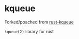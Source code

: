 # kqueue

Forked/poached from [rust-kqueue](https://gitlab.com/rust-kqueue/rust-kqueue)

`kqueue(2)` library for rust
